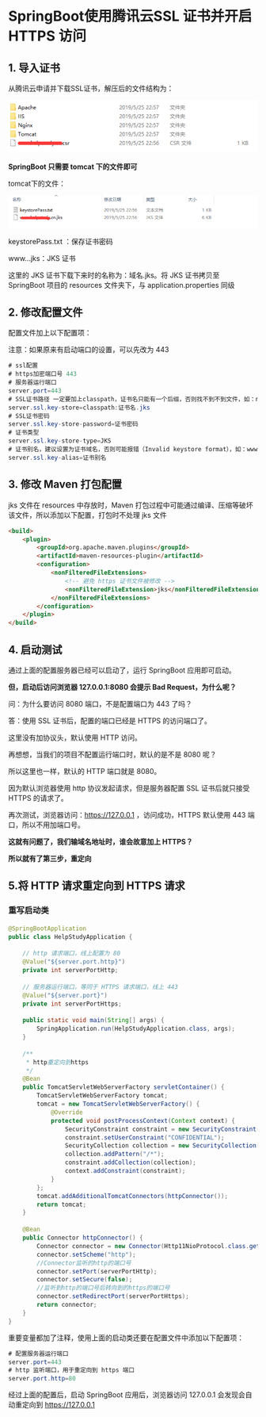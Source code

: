 # SpringBoot使用腾讯云SSL 证书并开启HTTPS 访问

## 1. 导入证书

从腾讯云申请并下载SSL证书，解压后的文件结构为：

![img](imgs/20190526183524389.png)

**SpringBoot 只需要 tomcat 下的文件即可**

tomcat下的文件：

![img](imgs/20190526183607407.png)

keystorePass.txt ：保存证书密码

www...jks：JKS 证书


这里的 JKS 证书下载下来时的名称为：域名.jks。将 JKS 证书拷贝至 SpringBoot 项目的 resources 文件夹下，与 application.properties 同级


## 2. 修改配置文件

配置文件加上以下配置项：

注意：如果原来有启动端口的设置，可以先改为 443

```java
# ssl配置
# https加密端口号 443
# 服务器运行端口
server.port=443
# SSL证书路径 一定要加上classpath，证书名只能有一个后缀，否则找不到不到文件，如：name.cn.jks 则找不到
server.ssl.key-store=classpath:证书名.jks
# SSL证书密码
server.ssl.key-store-password=证书密码
# 证书类型
server.ssl.key-store-type=JKS
# 证书别名，建议设置为证书域名，否则可能报错（Invalid keystore format），如：www.baidu.cn
server.ssl.key-alias=证书别名
```

## 3. 修改 Maven 打包配置

jks 文件在 resources 中存放时，Maven 打包过程中可能通过编译、压缩等破坏该文件，所以添加以下配置，打包时不处理 jks 文件

```html
<build>
    <plugin>
        <groupId>org.apache.maven.plugins</groupId>
        <artifactId>maven-resources-plugin</artifactId>
        <configuration>
            <nonFilteredFileExtensions>
                <!-- 避免 https 证书文件被修改 -->
                <nonFilteredFileExtension>jks</nonFilteredFileExtension>
            </nonFilteredFileExtensions>
        </configuration>
    </plugin>
</build>
```

## 4. 启动测试

通过上面的配置服务器已经可以启动了，运行 SpringBoot 应用即可启动。

**但，启动后访问浏览器 127.0.0.1:8080 会提示 Bad Request，为什么呢？**

问：为什么要访问 8080 端口，不是配置端口为 443 了吗？

答：使用 SSL 证书后，配置的端口已经是 HTTPS 的访问端口了。

​这里没有加协议头，默认使用 HTTP 访问。

​再想想，当我们的项目不配置运行端口时，默认的是不是 8080 呢？

​所以这里也一样，默认的 HTTP 端口就是 8080。

因为默认浏览器使用 http 协议发起请求，但是服务器配置 SSL 证书后就只接受 HTTPS 的请求了。

再次测试，浏览器访问：https://127.0.0.1 ，访问成功，HTTPS 默认使用 443 端口，所以不用加端口号。

**这就有问题了，我们输域名地址时，谁会故意加上 HTTPS？**

**所以就有了第三步，重定向**
 
## 5.将 HTTP 请求重定向到 HTTPS 请求

### 重写启动类

```java
@SpringBootApplication
public class HelpStudyApplication {
 
    // http 请求端口，线上配置为 80
    @Value("${server.port.http}")
    private int serverPortHttp;
 
    // 服务器运行端口，等同于 HTTPS 请求端口，线上 443
    @Value("${server.port}")
    private int serverPortHttps;
 
    public static void main(String[] args) {
        SpringApplication.run(HelpStudyApplication.class, args);
    }
 
    /**
     * http重定向到https
     */
    @Bean
    public TomcatServletWebServerFactory servletContainer() {
        TomcatServletWebServerFactory tomcat;
        tomcat = new TomcatServletWebServerFactory() {
            @Override
            protected void postProcessContext(Context context) {
                SecurityConstraint constraint = new SecurityConstraint();
                constraint.setUserConstraint("CONFIDENTIAL");
                SecurityCollection collection = new SecurityCollection();
                collection.addPattern("/*");
                constraint.addCollection(collection);
                context.addConstraint(constraint);
            }
        };
        tomcat.addAdditionalTomcatConnectors(httpConnector());
        return tomcat;
    }
 
    @Bean
    public Connector httpConnector() {
        Connector connector = new Connector(Http11NioProtocol.class.getName());
        connector.setScheme("http");
        //Connector监听的http的端口号
        connector.setPort(serverPortHttp);
        connector.setSecure(false);
        //监听到http的端口号后转向到的https的端口号
        connector.setRedirectPort(serverPortHttps);
        return connector;
    }
}
```

重要变量都加了注释，使用上面的启动类还要在配置文件中添加以下配置项：

```java
# 配置服务器运行端口
server.port=443 
# http 监听端口，用于重定向到 https 端口
server.port.http=80
```

经过上面的配置后，启动 SpringBoot 应用后，浏览器访问 127.0.0.1 会发现会自动重定向到 https://127.0.0.1